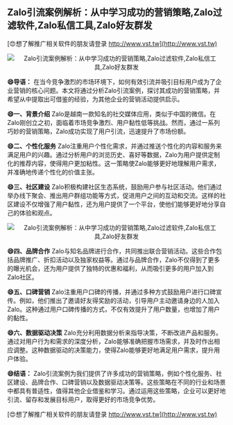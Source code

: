 ## **Zalo引流案例解析：从中学习成功的营销策略,Zalo过滤软件,Zalo私信工具,Zalo好友群发**

[😍想了解推广相关软件的朋友请登录 http://www.vst.tw](http://www.vst.tw)

 <center><img src="https://vst.tw/MP4/tuiguang/png/1.png" alt="Zalo引流案例解析：从中学习成功的营销策略,Zalo过滤软件,Zalo私信工具,Zalo好友群发"></center>

**😄导语：**
在当今竞争激烈的市场环境下，如何有效引流并吸引目标用户成为了企业营销的核心问题。本文将通过分析Zalo引流案例，探讨其成功的营销策略，并希望从中提取出可借鉴的经验，为其他企业的营销活动提供启示。

**😄一、背景介绍**
Zalo是越南一款知名的社交媒体应用，类似于中国的微信。在Zalo刚创立之初，面临着市场竞争激烈、用户黏性低等挑战。然而，通过一系列巧妙的营销策略，Zalo成功实现了用户引流，迅速提升了市场份额。

**😄二、个性化服务**
Zalo注重用户个性化需求，并通过推送个性化的内容和服务来满足用户的兴趣。通过分析用户的浏览历史、喜好等数据，Zalo为用户提供定制化的推荐内容，使得用户更加粘性。这一策略使Zalo能够更好地理解用户需求，并准确地传递个性化的价值主张。

**😄三、社区建设**
Zalo积极构建社区生态系统，鼓励用户参与社区活动。他们通过举办线下聚会、推出用户群组功能等方式，促进用户之间的互动和交流。这样的社区建设不仅增强了用户黏性，还为用户提供了一个平台，使他们能够更好地分享自己的体验和观点。

 <center><img src="https://vst.tw/MP4/tuiguang/png/4.png" alt="Zalo引流案例解析：从中学习成功的营销策略,Zalo过滤软件,Zalo私信工具,Zalo好友群发"></center>

**😄四、品牌合作**
Zalo与知名品牌进行合作，共同推出联合营销活动。这些合作包括品牌推广、折扣活动以及独家权益等。通过与品牌合作，Zalo不仅得到了更多的曝光机会，还为用户提供了独特的优惠和福利，从而吸引更多的用户加入到Zalo社区。

**😄五、口碑营销**
Zalo注重用户口碑的传播，并通过多种方式鼓励用户进行口碑宣传。例如，他们推出了邀请好友得奖励的活动，引导用户主动邀请身边的人加入Zalo。这种通过用户口碑传播的方式，不仅有效提升了用户数量，也增加了用户的黏性。

**😄六、数据驱动决策**
Zalo充分利用数据分析来指导决策，不断改进产品和服务。通过对用户行为和需求的深度分析，Zalo能够准确把握市场需求，并及时作出相应调整。这种数据驱动的决策能力，使得Zalo能够更好地满足用户需求，提升用户体验。

**😄结语：**
Zalo引流案例为我们提供了许多成功的营销策略，例如个性化服务、社区建设、品牌合作、口碑营销以及数据驱动决策等。这些策略在不同的行业和场景中都具有普适性，值得其他企业借鉴和学习。通过运用这些策略，企业可以更好地引流、留存和发展目标用户，取得更好的市场竞争优势。

[😍想了解推广相关软件的朋友请登录 http://www.vst.tw](http://www.vst.tw)



